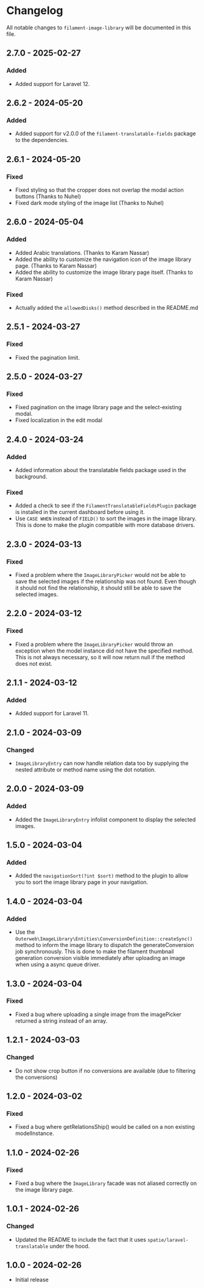 # Changelog

All notable changes to `filament-image-library` will be documented in this file.

## 2.7.0 - 2025-02-27

### Added

- Added support for Laravel 12.

## 2.6.2 - 2024-05-20

### Added

- Added support for v2.0.0 of the `filament-translatable-fields` package to the dependencies.

## 2.6.1 - 2024-05-20

### Fixed

- Fixed styling so that the cropper does not overlap the modal action buttons (Thanks to Nuhel)
- Fixed dark mode styling of the image list (Thanks to Nuhel)

## 2.6.0 - 2024-05-04

### Added

- Added Arabic translations. (Thanks to Karam Nassar)
- Added the ability to customize the navigation icon of the image library page. (Thanks to Karam Nassar)
- Added the ability to customize the image library page itself. (Thanks to Karam Nassar)

### Fixed

- Actually added the `allowedDisks()` method described in the README.md

## 2.5.1 - 2024-03-27

### Fixed

- Fixed the pagination limit.

## 2.5.0 - 2024-03-27

### Fixed

- Fixed pagination on the image library page and the select-existing modal.
- Fixed localization in the edit modal

## 2.4.0 - 2024-03-24

### Added

- Added information about the translatable fields package used in the background.

### Fixed

- Added a check to see if the `FilamentTranslatableFieldsPlugin` package is installed in the current dashboard before using it.
- Use `CASE WHEN` instead of `FIELD()` to sort the images in the image library. This is done to make the plugin compatible with more database drivers.

## 2.3.0 - 2024-03-13

### Fixed

- Fixed a problem where the `ImageLibraryPicker` would not be able to save the selected images if the relationship was not found. Even though it should not find the relationship, it should still be able to save the selected images.

## 2.2.0 - 2024-03-12

### Fixed

- Fixed a problem where the `ImageLibraryPicker` would throw an exception when the model instance did not have the specified method. This is not always necessary, so it will now return null if the method does not exist.

## 2.1.1 - 2024-03-12

### Added

- Added support for Laravel 11.

## 2.1.0 - 2024-03-09

### Changed

- `ImageLibraryEntry` can now handle relation data too by supplying the nested attribute or method name using the dot notation.

## 2.0.0 - 2024-03-09

### Added

- Added the `ImageLibraryEntry` infolist component to display the selected images.

## 1.5.0 - 2024-03-04

### Added

- Added the `navigationSort(?int $sort)` method to the plugin to allow you to sort the image library page in your navigation.

## 1.4.0 - 2024-03-04

### Added

- Use the `Outerweb\ImageLibrary\Entities\ConversionDefinition::createSync()` method to inform the image library to dispatch the generateConversion job synchronously. This is done to make the filament thumbnail generation conversion visible immediately after uploading an image when using a async queue driver.

## 1.3.0 - 2024-03-04

### Fixed

- Fixed a bug where uploading a single image from the imagePicker returned a string instead of an array.

## 1.2.1 - 2024-03-03

### Changed

- Do not show crop button if no conversions are available (due to filtering the conversions)

## 1.2.0 - 2024-03-02

### Fixed

- Fixed a bug where getRelationsShip() would be called on a non existing modelInstance.

## 1.1.0 - 2024-02-26

### Fixed

- Fixed a bug where the `ImageLibrary` facade was not aliased correctly on the image library page.

## 1.0.1 - 2024-02-26

### Changed

- Updated the README to include the fact that it uses `spatie/laravel-translatable` under the hood.

## 1.0.0 - 2024-02-26

- Initial release
